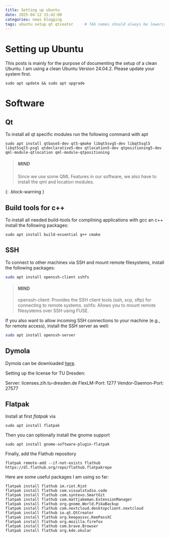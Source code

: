 ```yaml
---
title: Setting up ubuntu   
date: 2025-04-12 15:42:00 
categories: news blogging 
tags: ubuntu setup qt qtceator     # TAG names should always be lowercase
---
```


# Setting up Ubuntu

This posts is mainly for the purpose of documenting the setup of a clean Ubuntu. I am using a clean Ubuntu Version 24.04.2. Please update your system first.

```shell
sudo apt update && sudo apt upgrade
```

# Software 

## Qt

To install all qt specific modules run the following command with apt

```shell
sudo apt install qtbase5-dev qt5-qmake libqt5svg5-dev libqt5sql5 libqt5sql5-psql qtdeclarative5-dev qtlocation5-dev qtpositioning5-dev qml-module-qtlocation qml-module-qtpositioning
``` 

> ##### MIND
>
> Since we use some QML Features in our software, we also have to install the qml and location modules. 
> 
{: .block-warning }

## Build tools for c++

To install all needed build-tools for complining applications with gcc an c++ install the following packages:

```shell
sudo apt install build-essential g++ cmake
```

## SSH

To connect to other machines via SSH and mount remote filesystems, install the following packages:

```bash
sudo apt install openssh-client sshfs
```

> #### MIND
>
>   openssh-client: Provides the SSH client tools (ssh, scp, sftp) for connecting to remote systems.
>   sshfs: Allows you to mount remote filesystems over SSH using FUSE.
>

If you also want to allow incoming SSH connections to your machine (e.g., for remote access), install the SSH server as well:

```bash
sudo apt install openssh-server
```

## Dymola

Dymola can be downloaded [here](https://www.ltx.de/download/Dymola/Dymola2025x.html).

Setting up the license for TU Dresden:

Server: licenses.zih.tu-dresden.de
FlexLM-Port: 1277
Vendor-Daemon-Port: 27577


## Flatpak

Install at first _flatpak_ via 

```shell
sudo apt install flatpak
``` 

Then you can optionally install the gnome support

```shell
sudo apt install gnome-software-plugin-flatpak
``` 

Finally, add the Flathub repository

```shell
flatpak remote-add --if-not-exists flathub https://dl.flathub.org/repo/flathub.flatpakrepo
```

Here are some useful packages I am using so far:

```shell
flatpak install flathub im.riot.Riot
flatpak install flathub com.visualstudio.code
flatpak install flathub com.syntevo.SmartGit
flatpak install flathub com.mattjakeman.ExtensionManager
flatpak install flathub org.gnome.World.PikaBackup
flatpak install flathub com.nextcloud.desktopclient.nextcloud
flatpak install flathub io.qt.QtCreator
flatpak install flathub org.keepassxc.KeePassXC
flatpak install flathub org.mozilla.firefox
flatpak install flathub com.brave.Browser
flatpak install flathub org.kde.okular
```
